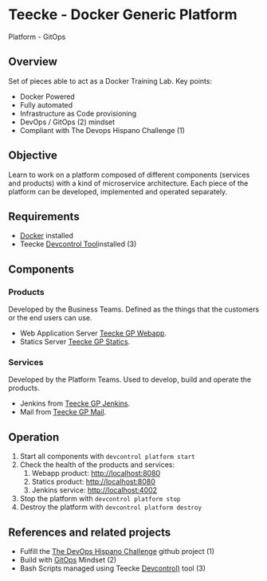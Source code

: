 # Teecke - Docker Generic Platform

Platform - GitOps

## Overview

Set of pieces able to act as a Docker Training Lab. Key points:

- Docker Powered
- Fully automated
- Infrastructure as Code provisioning
- DevOps / GitOps (2) mindset
- Compliant with The Devops Hispano Challenge (1)

## Objective

Learn to work on a platform composed of different components (services and products) with a kind of microservice architecture. Each piece of the platform can be developed, implemented and operated separately.

## Requirements

- [Docker](https://www.docker.com) installed
- Teecke [Devcontrol Tool](https://github.com/teecke/devcontrol)installed (3)

## Components

### Products

Developed by the Business Teams. Defined as the things that the customers or the end users can use.

- Web Application Server [Teecke GP Webapp](https://github.com/teecke/gp-webapp).
- Statics Server [Teecke GP Statics](https://github.com/teecke/gp-nginx).

### Services

Developed by the Platform Teams. Used to develop, build and operate the products.

- Jenkins from [Teecke GP Jenkins](https://github.com/teecke/gp-jenkins).
- Mail from [Teecke GP Mail](https://github.com/teecke/gp-mail).

## Operation

1. Start all components with `devcontrol platform start`
2. Check the health of the products and services:
   1. Webapp product: <http://localhost:8080>
   2. Statics product: <http://localhost:8080>
   3. Jenkins service: <http://localhost:4002>
3. Stop the platform with `devcontrol platform stop`
4. Destroy the platform with `devcontrol platform destroy`

## References and related projects

- Fulfill the [The DevOps Hispano Challenge](https://github.com/devops-hispano/reto-devops]) github project (1)
- Build with [GitOps](https://www.weave.works/technologies/gitops/) Mindset (2)
- Bash Scripts managed using Teecke [Devcontrol)](https://github.com/teecke/devcontrol) tool (3)
